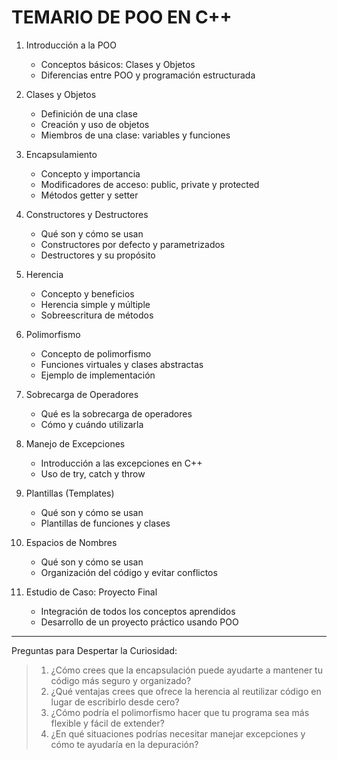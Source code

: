 # TEMARIO DE POO EN C++

1. Introducción a la POO

    - Conceptos básicos: Clases y Objetos
    - Diferencias entre POO y programación estructurada
2. Clases y Objetos
    - Definición de una clase
    - Creación y uso de objetos
    - Miembros de una clase: variables y funciones
3. Encapsulamiento
    - Concepto y importancia
    - Modificadores de acceso: public, private y protected
    - Métodos getter y setter
4. Constructores y Destructores

    - Qué son y cómo se usan
    - Constructores por defecto y parametrizados
    - Destructores y su propósito
5. Herencia

    - Concepto y beneficios
    - Herencia simple y múltiple
    - Sobreescritura de métodos
6. Polimorfismo

    - Concepto de polimorfismo
    - Funciones virtuales y clases abstractas
    - Ejemplo de implementación
7. Sobrecarga de Operadores

    - Qué es la sobrecarga de operadores
    - Cómo y cuándo utilizarla
8. Manejo de Excepciones

    - Introducción a las excepciones en C++
    - Uso de try, catch y throw
9. Plantillas (Templates)

    - Qué son y cómo se usan
    - Plantillas de funciones y clases
10. Espacios de Nombres

    - Qué son y cómo se usan
    - Organización del código y evitar conflictos
11. Estudio de Caso: Proyecto Final

    - Integración de todos los conceptos aprendidos
    - Desarrollo de un proyecto práctico usando POO
---
Preguntas para Despertar la Curiosidad:
>1. ¿Cómo crees que la encapsulación puede ayudarte a mantener tu código más seguro y organizado?
>2. ¿Qué ventajas crees que ofrece la herencia al reutilizar código en lugar de escribirlo desde cero?
>3. ¿Cómo podría el polimorfismo hacer que tu programa sea más flexible y fácil de extender?
>4. ¿En qué situaciones podrías necesitar manejar excepciones y cómo te ayudaría en la depuración?
